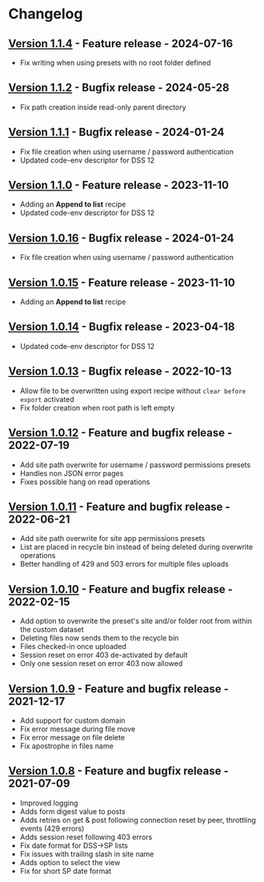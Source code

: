 # Changelog

## [Version 1.1.4](https://github.com/dataiku/dss-plugin-sharepoint-online/releases/tag/v1.1.4) - Feature release - 2024-07-16

- Fix writing when using presets with no root folder defined

## [Version 1.1.2](https://github.com/dataiku/dss-plugin-sharepoint-online/releases/tag/v1.1.2) - Bugfix release - 2024-05-28

- Fix path creation inside read-only parent directory

## [Version 1.1.1](https://github.com/dataiku/dss-plugin-sharepoint-online/releases/tag/v1.1.1) - Bugfix release - 2024-01-24

- Fix file creation when using username / password authentication
- Updated code-env descriptor for DSS 12

## [Version 1.1.0](https://github.com/dataiku/dss-plugin-sharepoint-online/releases/tag/v1.1.0) - Feature release - 2023-11-10

- Adding an **Append to list** recipe
- Updated code-env descriptor for DSS 12

## [Version 1.0.16](https://github.com/dataiku/dss-plugin-sharepoint-online/releases/tag/v1.0.16) - Bugfix release - 2024-01-24

- Fix file creation when using username / password authentication

## [Version 1.0.15](https://github.com/dataiku/dss-plugin-sharepoint-online/releases/tag/v1.0.15) - Feature release - 2023-11-10

- Adding an **Append to list** recipe

## [Version 1.0.14](https://github.com/dataiku/dss-plugin-sharepoint-online/releases/tag/v1.0.14) - Bugfix release - 2023-04-18

- Updated code-env descriptor for DSS 12

## [Version 1.0.13](https://github.com/dataiku/dss-plugin-sharepoint-online/releases/tag/v1.0.13) - Bugfix release - 2022-10-13

- Allow file to be overwritten using export recipe without `clear before export` activated
- Fix folder creation when root path is left empty

## [Version 1.0.12](https://github.com/dataiku/dss-plugin-sharepoint-online/releases/tag/v1.0.12) - Feature and bugfix release - 2022-07-19

- Add site path overwrite for username / password permissions presets
- Handles non JSON error pages
- Fixes possible hang on read operations

## [Version 1.0.11](https://github.com/dataiku/dss-plugin-sharepoint-online/releases/tag/v1.0.11) - Feature and bugfix release - 2022-06-21

- Add site path overwrite for site app permissions presets
- List are placed in recycle bin instead of being deleted during overwrite operations
- Better handling of 429 and 503 errors for multiple files uploads

## [Version 1.0.10](https://github.com/dataiku/dss-plugin-sharepoint-online/releases/tag/v1.0.10) - Feature and bugfix release - 2022-02-15

- Add option to overwrite the preset's site and/or folder root from within the custom dataset
- Deleting files now sends them to the recycle bin
- Files checked-in once uploaded
- Session reset on error 403 de-activated by default
- Only one session reset on error 403 now allowed

## [Version 1.0.9](https://github.com/dataiku/dss-plugin-sharepoint-online/releases/tag/v1.0.9) - Feature and bugfix release - 2021-12-17

- Add support for custom domain
- Fix error message during file move
- Fix error message on file delete
- Fix apostrophe in files name

## [Version 1.0.8](https://github.com/dataiku/dss-plugin-sharepoint-online/releases/tag/v1.0.8) - Feature and bugfix release - 2021-07-09

- Improved logging
- Adds form digest value to posts
- Adds retries on get & post following connection reset by peer, throttling events (429 errors)
- Adds session reset following 403 errors
- Fix date format for DSS->SP lists
- Fix issues with trailing slash in site name
- Adds option to select the view
- Fix for short SP date format
